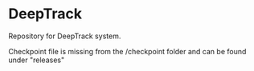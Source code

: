 # DeepTrack

Repository for DeepTrack system.

Checkpoint file is missing from the /checkpoint folder and can be found under "releases"
